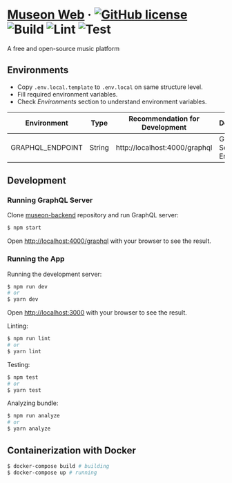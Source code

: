 # [Museon Web](https://museon-web.vercel.app/) &middot; [![GitHub license](https://img.shields.io/badge/license-GPL3-blue.svg)](https://github.com/metyildirim/museon-web/blob/master/LICENSE) ![Build](https://github.com/metyildirim/museon-web/actions/workflows/build.yml/badge.svg) ![Lint](https://github.com/metyildirim/museon-web/actions/workflows/lint.yml/badge.svg) ![Test](https://github.com/metyildirim/museon-web/actions/workflows/test.yml/badge.svg)

A free and open-source music platform

## Environments

- Copy `.env.local.template` to `.env.local` on same structure level.
- Fill required environment variables.
- Check _Environments_ section to understand environment variables.

| Environment      | Type   | Recommendation for Development | Description             |
| ---------------- | ------ | ------------------------------ | ----------------------- |
| GRAPHQL_ENDPOINT | String | http://localhost:4000/graphql  | GraphQL Server Endpoint |

## Development

### Running GraphQL Server

Clone [museon-backend](https://github.com/metyildirim/museon-dummy-backend) repository and run GraphQL server:

```bash
$ npm start
```

Open [http://localhost:4000/graphql](http://localhost:4000/graphql) with your browser to see the result.

### Running the App

Running the development server:

```bash
$ npm run dev
# or
$ yarn dev
```

Open [http://localhost:3000](http://localhost:3000) with your browser to see the result.

Linting:

```bash
$ npm run lint
# or
$ yarn lint
```

Testing:

```bash
$ npm test
# or
$ yarn test
```

Analyzing bundle:

```bash
$ npm run analyze
# or
$ yarn analyze
```

## Containerization with Docker

```bash
$ docker-compose build # building
$ docker-compose up # running
```
